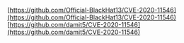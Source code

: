 [https://github.com/Official-BlackHat13/CVE-2020-11546](https://github.com/Official-BlackHat13/CVE-2020-11546)
[https://github.com/damit5/CVE-2020-11546](https://github.com/damit5/CVE-2020-11546)
